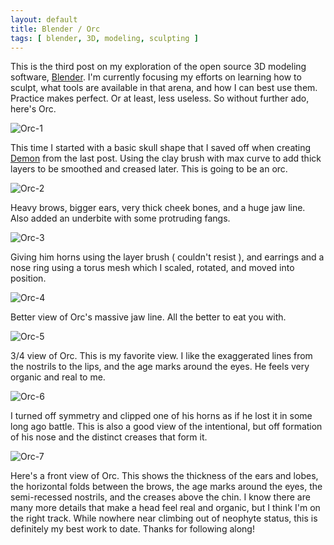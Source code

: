 ```yaml
---
layout: default
title: Blender / Orc
tags: [ blender, 3D, modeling, sculpting ]
---
```


This is the third post on my exploration of the open source 3D modeling software, [Blender]. I'm currently focusing my efforts on learning how to sculpt, what tools are available in that arena, and how I can best use them. Practice makes perfect. Or at least, less useless. So without further ado, here's Orc.

![Orc-1](http://moonlitscript.com/attachments/blender/orc-1.png)

This time I started with a basic skull shape that I saved off when creating [Demon] from the last post. Using the clay brush with max curve to add thick layers to be smoothed and creased later. This is going to be an orc.

![Orc-2](http://moonlitscript.com/attachments/blender/orc-2.png)

Heavy brows, bigger ears, very thick cheek bones, and a huge jaw line. Also added an underbite with some protruding fangs.

![Orc-3](http://moonlitscript.com/attachments/blender/orc-3.png)

Giving him horns using the layer brush ( couldn't resist ), and earrings and a nose ring using a torus mesh which I scaled, rotated, and moved into position.

![Orc-4](http://moonlitscript.com/attachments/blender/orc-4.png)

Better view of Orc's massive jaw line. All the better to eat you with.

![Orc-5](http://moonlitscript.com/attachments/blender/orc-5.png)

3/4 view of Orc. This is my favorite view. I like the exaggerated lines from the nostrils to the lips, and the age marks around the eyes. He feels very organic and real to me.

![Orc-6](http://moonlitscript.com/attachments/blender/orc-6.png)

I turned off symmetry and clipped one of his horns as if he lost it in some long ago battle. This is also a good view of the intentional, but off formation of his nose and the distinct creases that form it.

![Orc-7](http://moonlitscript.com/attachments/blender/orc-7.png)

Here's a front view of Orc. This shows the thickness of the ears and lobes, the horizontal folds between the brows, the age marks around the eyes, the semi-recessed nostrils, and the creases above the chin. I know there are many more details that make a head feel real and organic, but I think I'm on the right track. While nowhere near climbing out of neophyte status, this is definitely my best work to date. Thanks for following along!

[Blender]: http://www.blender.org/
[Demon]: http://moonlitscript.com/2013/01/24/blender-demon/